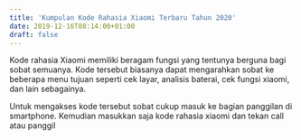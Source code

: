 ```yaml
---
title: 'Kumpulan Kode Rahasia Xiaomi Terbaru Tahun 2020'
date: 2019-12-16T08:14:00+01:00
draft: false
---
```


  
Kode rahasia Xiaomi memiliki beragam fungsi yang tentunya berguna bagi sobat semuanya. Kode tersebut biasanya dapat mengarahkan sobat ke beberapa menu tujuan seperti cek layar, analisis baterai, cek fungsi xiaomi, dan lain sebagainya.  
  
  
  
  
  
  
  
  
Untuk mengakses kode tersebut sobat cukup masuk ke bagian panggilan di smartphone. Kemudian masukkan saja kode rahasia xiaomi dan tekan call atau panggil